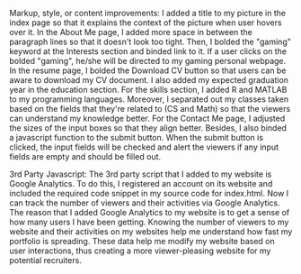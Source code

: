 Markup, style, or content improvements:
I added a title to my picture in the index page so that it explains the context of the picture when user hovers over it. In the About Me page, I added more space in between the paragraph lines so that it doesn't look too tight. Then, I bolded the "gaming" keyword at the Interests section and binded link to it. If a user clicks on the bolded "gaming", he/she will be directed to my gaming personal webpage. In the resume page, I bolded the Download CV button so that users can be aware to download my CV document. I also added my expected graduation year in the education section. For the skills section, I added R and MATLAB to my programming languages. Moreover, I separated out my classes taken based on the fields that they're related to (CS and Math) so that the viewers can understand my knowledge better. For the Contact Me page, I adjusted the sizes of the input boxes so that they align better. Besides, I also binded a javascript function to the submit button. When the submit button is clicked, the input fields will be checked and alert the viewers if any input fields are empty and should be filled out.

3rd Party Javascript:
The 3rd party script that I added to my website is Google Analytics. To do this, I registered an account on its website and included the required code snippet in my source code for index.html. Now I can track the number of viewers and their activities via Google Analytics. The reason that I added Google Analytics to my website is to get a sense of how many users I have been getting. Knowing the number of viewers to my website and their activities on my websites help me understand how fast my portfolio is spreading. These data help me modify my website based on user interactions, thus creating a more viewer-pleasing website for my potential recruiters.